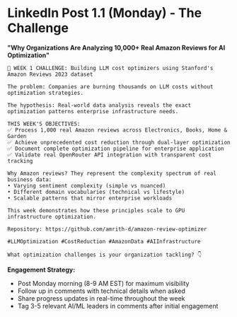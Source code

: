 # LinkedIn Post 1.1 (Monday) - The Challenge
**"Why Organizations Are Analyzing 10,000+ Real Amazon Reviews for AI Optimization"**

```
🎯 WEEK 1 CHALLENGE: Building LLM cost optimizers using Stanford's Amazon Reviews 2023 dataset

The problem: Companies are burning thousands on LLM costs without optimization strategies.

The hypothesis: Real-world data analysis reveals the exact optimization patterns enterprise infrastructure needs.

THIS WEEK'S OBJECTIVES:
✅ Process 1,000 real Amazon reviews across Electronics, Books, Home & Garden
✅ Achieve unprecedented cost reduction through dual-layer optimization
✅ Document complete optimization pipeline for enterprise application
✅ Validate real OpenRouter API integration with transparent cost tracking

Why Amazon reviews? They represent the complexity spectrum of real business data:
• Varying sentiment complexity (simple vs nuanced)
• Different domain vocabularies (technical vs lifestyle)  
• Scalable patterns that mirror enterprise workloads

This week demonstrates how these principles scale to GPU infrastructure optimization.

Repository: https://github.com/amrith-d/amazon-review-optimizer

#LLMOptimization #CostReduction #AmazonData #AIInfrastructure

What optimization challenges is your organization tackling? 👇
```

**Engagement Strategy:**
- Post Monday morning (8-9 AM EST) for maximum visibility
- Follow up in comments with technical details when asked
- Share progress updates in real-time throughout the week
- Tag 3-5 relevant AI/ML leaders in comments after initial engagement


